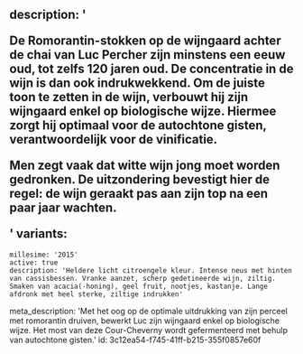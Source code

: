 description: '<p>De Romorantin-stokken op de wijngaard achter de chai van Luc Percher zijn minstens een eeuw oud, tot zelfs 120 jaren oud. De concentratie in de wijn is dan ook indrukwekkend. Om de juiste toon te zetten in de wijn, verbouwt hij zijn wijngaard enkel op biologische wijze. Hiermee zorgt hij optimaal voor de autochtone gisten, verantwoordelijk voor de vinificatie.</p><p>Men zegt vaak dat witte wijn jong moet worden gedronken. De uitzondering bevestigt hier de regel: de wijn geraakt pas aan zijn top na een paar jaar wachten.</p>'
variants:
  -
    millesime: '2015'
    active: true
    description: 'Heldere licht citroengele kleur. Intense neus met hinten van cassisbessen. Vranke aanzet, scherp gedetineerde wijn, ziltig. Smaken van acacia(-honing), geel fruit, nootjes, kastanje. Lange afdronk met heel sterke, ziltige indrukken'
meta_description: 'Met het oog op de optimale uitdrukking van zijn perceel met romorantin druiven, bewerkt Luc zijn wijngaard enkel op biologische wijze. Het most van deze Cour-Cheverny wordt gefermenteerd met behulp van autochtone gisten.'
id: 3c12ea54-f745-41ff-b215-355f0857e60f
